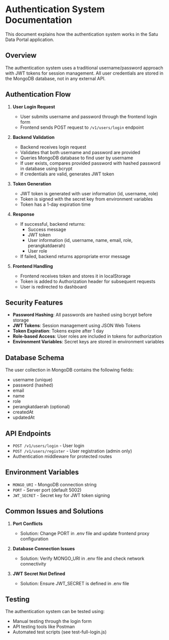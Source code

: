 # Authentication System Documentation

This document explains how the authentication system works in the Satu Data Portal application.

## Overview

The authentication system uses a traditional username/password approach with JWT tokens for session management. All user credentials are stored in the MongoDB database, not in any external API.

## Authentication Flow

1. **User Login Request**
   - User submits username and password through the frontend login form
   - Frontend sends POST request to `/v1/users/login` endpoint

2. **Backend Validation**
   - Backend receives login request
   - Validates that both username and password are provided
   - Queries MongoDB database to find user by username
   - If user exists, compares provided password with hashed password in database using bcrypt
   - If credentials are valid, generates JWT token

3. **Token Generation**
   - JWT token is generated with user information (id, username, role)
   - Token is signed with the secret key from environment variables
   - Token has a 1-day expiration time

4. **Response**
   - If successful, backend returns:
     - Success message
     - JWT token
     - User information (id, username, name, email, role, perangkatdaerah)
     - User role
   - If failed, backend returns appropriate error message

5. **Frontend Handling**
   - Frontend receives token and stores it in localStorage
   - Token is added to Authorization header for subsequent requests
   - User is redirected to dashboard

## Security Features

- **Password Hashing**: All passwords are hashed using bcrypt before storage
- **JWT Tokens**: Session management using JSON Web Tokens
- **Token Expiration**: Tokens expire after 1 day
- **Role-based Access**: User roles are included in tokens for authorization
- **Environment Variables**: Secret keys are stored in environment variables

## Database Schema

The user collection in MongoDB contains the following fields:
- username (unique)
- password (hashed)
- email
- name
- role
- perangkatdaerah (optional)
- createdAt
- updatedAt

## API Endpoints

- `POST /v1/users/login` - User login
- `POST /v1/users/register` - User registration (admin only)
- Authentication middleware for protected routes

## Environment Variables

- `MONGO_URI` - MongoDB connection string
- `PORT` - Server port (default 5002)
- `JWT_SECRET` - Secret key for JWT token signing

## Common Issues and Solutions

1. **Port Conflicts**
   - Solution: Change PORT in .env file and update frontend proxy configuration

2. **Database Connection Issues**
   - Solution: Verify MONGO_URI in .env file and check network connectivity

3. **JWT Secret Not Defined**
   - Solution: Ensure JWT_SECRET is defined in .env file

## Testing

The authentication system can be tested using:
- Manual testing through the login form
- API testing tools like Postman
- Automated test scripts (see test-full-login.js)